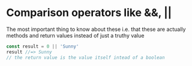 

# Comparison operators like &&, ||
The most important thing to know about these i.e. that these are actually methods and return values instead of just a truthy value

```js
const result = 0 || 'Sunny'
result //=> Sunny
// the return value is the value itself intead of a boolean
```
